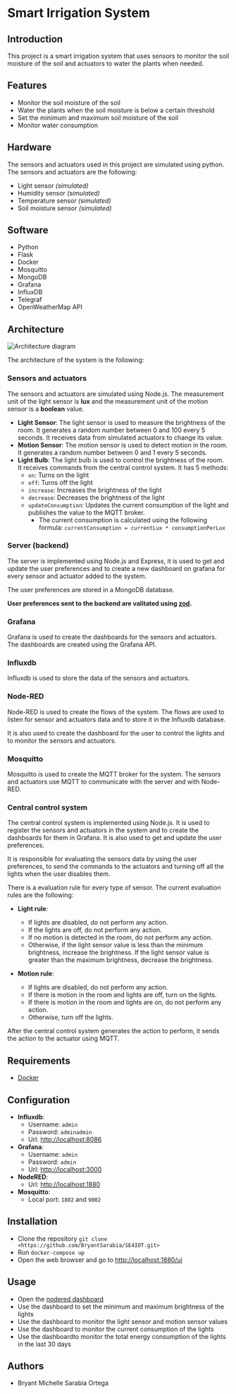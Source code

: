 # Smart Irrigation System

## Introduction

This project is a smart irrigation system that uses sensors to monitor the soil moisture of the soil and actuators to water the plants when needed.

## Features

- Monitor the soil moisture of the soil
- Water the plants when the soil moisture is below a certain threshold
- Set the minimum and maximum soil moisture of the soil
- Monitor water consumption

## Hardware

The sensors and actuators used in this project are simulated using python. The sensors and actuators are the following:

- Light sensor *(simulated)*
- Humidity sensor *(simulated)*
- Temperature sensor *(simulated)*
- Soil moisture sensor *(simulated)*

## Software

- Python
- Flask
- Docker
- Mosquitto
- MongoDB
- Grafana
- InfluxDB
- Telegraf
- OpenWeatherMap API

## Architecture

![Architecture diagram](./docs/arch.jpg)

The architecture of the system is the following:

### Sensors and actuators

The sensors and actuators are simulated using Node.js.
The measurement unit of the light sensor is **lux** and the measurement unit of the motion sensor is a **boolean** value.

- **Light Sensor**: The light sensor is used to measure the brightness of the room. It generates a random number between 0 and 100 every 5 seconds. It receives data from simulated actuators to change its value.
- **Motion Sensor**: The motion sensor is used to detect motion in the room. It generates a random number between 0 and 1 every 5 seconds.
- **Light Bulb**: The light bulb is used to control the brightness of the room. It receives commands from the central control system. It has 5 methods:
  - `on`: Turns on the light
  - `off`: Turns off the light
  - `increase`: Increases the brightness of the light
  - `decrease`: Decreases the brightness of the light
  - `updateConsumption`: Updates the current consumption of the light and publishes the value to the MQTT broker.
    - The current consumption is calculated using the following formula: `currentConsumption = currentLux * consumptionPerLux`

### Server (backend)

The server is implemented using Node.js and Express, it is used to get and update the user preferences and to create a new dashboard on grafana for every sensor and actuator added to the system.

The user preferences are stored in a MongoDB database.

**User preferences sent to the backend are valitated using [zod](https://zod.dev/).**

### Grafana

Grafana is used to create the dashboards for the sensors and actuators. The dashboards are created using the Grafana API.

### Influxdb

Influxdb is used to store the data of the sensors and actuators.

### Node-RED

Node-RED is used to create the flows of the system. The flows are used to listen for sensor and actuators data and to store it in the Influxdb database.

It is also used to create the dashboard for the user to control the lights and to monitor the sensors and actuators.

### Mosquitto

Mosquitto is used to create the MQTT broker for the system. The sensors and actuators use MQTT to communicate with the server and with Node-RED.

### Central control system

The central control system is implemented using Node.js. It is used to register the sensors and actuators in the system and to create the dashboards for them in Grafana. It is also used to get and update the user preferences.

It is responsible for evaluating the sensors data by using the user preferences, to send the commands to the actuators and turning off all the lights when the user disables them.

There is a evaluation rule for every type of sensor. The current evaluation rules are the following:

- **Light rule**:
  - If lights are disabled, do not perform any action.
  - If the lights are off, do not perform any action.
  - If no motion is detected in the room, do not perform any action.
  - Otherwise, if the light sensor value is less than the minimum brightness, increase the brightness. If the light sensor value is greater than the maximum brightness, decrease the brightness.

- **Motion rule**:
  - If lights are disabled, do not perform any action.
  - If there is motion in the room and lights are off, turn on the lights.
  - If there is motion in the room and lights are on, do not perform any action.
  - Otherwise, turn off the lights.

After the central control system generates the action to perform, it sends the action to the actuator using MQTT.
  
## Requirements

- [Docker](https://www.docker.com/get-started/)

## Configuration

- **Influxdb**:
  - Username: `admin`
  - Password: `adminadmin`
  - Url: <http://localhost:8086>
- **Grafana**:
  - Username: `admin`
  - Password: `admin`
  - Url: <http://localhost:3000>
- **NodeRED**:
  - Url: <http://localhost:1880>
- **Mosquitto**:
  - Local port: `1882` and `9002`

## Installation

- Clone the repository `git clone <https://github.com/BryantSarabia/SE4IOT.git>`
- Run `docker-compose up`
- Open the web browser and go to <http://localhost:1880/ui>

## Usage

- Open the [nodered dashboard](http://localhost:1880/ui)
- Use the dashboard to set the minimum and maximum brightness of the lights
- Use the dashboard to monitor the light sensor and motion sensor values
- Use the dashboard to monitor the current consumption of the lights
- Use the dashboardto monitor the total energy consumption of the lights in the last 30 days

## Authors

- Bryant Michelle Sarabia Ortega
